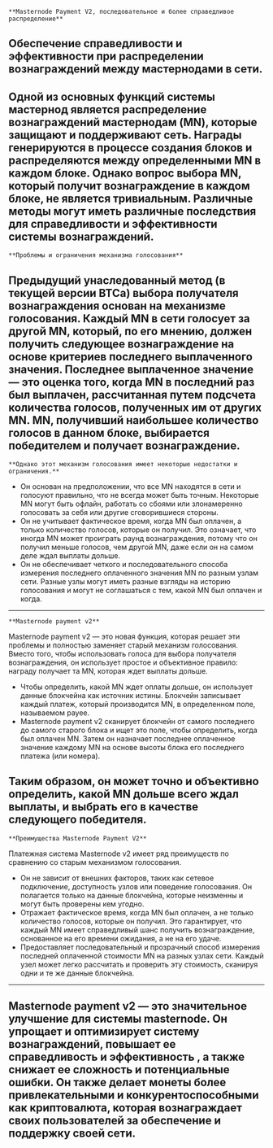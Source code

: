 	**Masternode Payment V2, последовательное и более справедливое распределение** 

Обеспечение справедливости и эффективности при распределении вознаграждений между мастернодами в сети.
-----------------------------------
Одной из основных функций системы мастернод является распределение вознаграждений мастернодам (MN), которые защищают и поддерживают сеть. 
Награды генерируются в процессе создания блоков и распределяются между определенными MN в каждом блоке. 
Однако вопрос выбора MN, который получит вознаграждение в каждом блоке, не является тривиальным. 
Различные методы могут иметь различные последствия для справедливости и эффективности системы вознаграждений.
-----------------------------------
	**Проблемы и ограничения механизма голосования** 

Предыдущий унаследованный метод (в текущей версии BTCa) выбора получателя вознаграждения основан на механизме голосования. 
Каждый MN в сети голосует за другой MN, который, по его мнению, должен получить следующее вознаграждение на основе критериев последнего выплаченного значения. 
Последнее выплаченное значение — это оценка того, когда MN в последний раз был выплачен, рассчитанная путем подсчета количества голосов, полученных им от других MN. 
MN, получивший наибольшее количество голосов в данном блоке, выбирается победителем и получает вознаграждение.
-----------------------------------
	**Однако этот механизм голосования имеет некоторые недостатки и ограничения.** 

- Он основан на предположении, что все MN находятся в сети и голосуют правильно, что не всегда может быть точным. 
Некоторые MN могут быть офлайн, работать со сбоями или злонамеренно голосовать за себя или другие сговорившиеся стороны.
- Он не учитывает фактическое время, когда MN был оплачен, а только количество голосов, которые он получил. 
Это означает, что иногда MN может проиграть раунд вознаграждения, потому что он получил меньше голосов, чем другой MN, даже если он на самом деле ждал выплаты дольше.
- Он не обеспечивает четкого и последовательного способа измерения последнего оплаченного значения MN по разным узлам сети. 
Разные узлы могут иметь разные взгляды на историю голосования и могут не соглашаться с тем, какой MN был оплачен и когда.
-----------------------------------

	**Masternode payment v2** 

Masternode payment v2 — это новая функция, которая решает эти проблемы и полностью заменяет старый механизм голосования. 
Вместо того, чтобы использовать голоса для выбора получателя вознаграждения, он использует простое и объективное правило: 
награду получает та MN, которая ждет выплаты дольше.
- Чтобы определить, какой MN ждет оплаты дольше, он использует данные блокчейна как источник истины. 
Блокчейн записывает каждый платеж, который производится MN, в определенном поле, называемом payee. 
- Masternode payment v2 сканирует блокчейн от самого последнего до самого старого блока и ищет это поле, чтобы определить, когда был оплачен MN. 
Затем он назначает последнее оплаченное значение каждому MN на основе высоты блока его последнего платежа (или номера).

Таким образом, он может точно и объективно определить, какой MN дольше всего ждал выплаты, и выбрать его в качестве следующего победителя.
-----------------------------------
	**Преимущества Masternode Payment V2** 

Платежная система Masternode v2 имеет ряд преимуществ по сравнению со старым механизмом голосования.

- Он не зависит от внешних факторов, таких как сетевое подключение, доступность узлов или поведение голосования. 
Он полагается только на данные блокчейна, которые неизменны и могут быть проверены кем угодно.
- Отражает фактическое время, когда MN был оплачен, а не только количество голосов, которые он получил. 
Это гарантирует, что каждый MN имеет справедливый шанс получить вознаграждение, основанное на его времени ожидания, а не на его удаче.
- Предоставляет последовательный и прозрачный способ измерения последней оплаченной стоимости MN на разных узлах сети. 
Каждый узел может легко рассчитать и проверить эту стоимость, сканируя одни и те же данные блокчейна.
-----------------------------------
Masternode payment v2 — это значительное улучшение для системы masternode. 
Он упрощает и оптимизирует систему вознаграждений, повышает ее справедливость и эффективность , а также снижает ее сложность и потенциальные ошибки. 
Он также делает монеты более привлекательными и конкурентоспособными как криптовалюта, 
которая вознаграждает своих пользователей за обеспечение и поддержку своей сети.
-----------------------------------